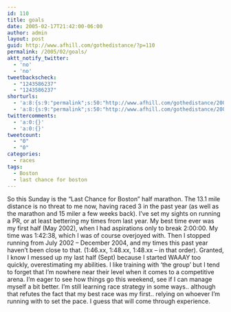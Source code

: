 ```yaml
---
id: 110
title: goals
date: 2005-02-17T21:42:00-06:00
author: admin
layout: post
guid: http://www.afhill.com/gothedistance/?p=110
permalink: /2005/02/goals/
aktt_notify_twitter:
  - 'no'
  - 'no'
tweetbackscheck:
  - "1243586237"
  - "1243586237"
shorturls:
  - 'a:8:{s:9:"permalink";s:50:"http://www.afhill.com/gothedistance/2005/02/goals/";s:7:"tinyurl";s:25:"http://tinyurl.com/apv8fv";s:4:"isgd";s:17:"http://is.gd/h9oD";s:5:"bitly";s:18:"http://bit.ly/sAax";s:5:"snipr";s:22:"http://snipr.com/aowfh";s:5:"snurl";s:22:"http://snurl.com/aowfh";s:7:"snipurl";s:24:"http://snipurl.com/aowfh";s:4:"trim";s:17:"http://tr.im/civt";}'
  - 'a:8:{s:9:"permalink";s:50:"http://www.afhill.com/gothedistance/2005/02/goals/";s:7:"tinyurl";s:25:"http://tinyurl.com/apv8fv";s:4:"isgd";s:17:"http://is.gd/h9oD";s:5:"bitly";s:18:"http://bit.ly/sAax";s:5:"snipr";s:22:"http://snipr.com/aowfh";s:5:"snurl";s:22:"http://snurl.com/aowfh";s:7:"snipurl";s:24:"http://snipurl.com/aowfh";s:4:"trim";s:17:"http://tr.im/civt";}'
twittercomments:
  - 'a:0:{}'
  - 'a:0:{}'
tweetcount:
  - "0"
  - "0"
categories:
  - races
tags:
  - Boston
  - last chance for boston
---
```

So this Sunday is the &#8220;Last Chance for Boston&#8221; half marathon. The 13.1 mile distance is no threat to me now, having raced 3 in the past year (as well as the marathon and 15 miler a few weeks back). I&#8217;ve set my sights on running a PR, or at least bettering my times from last year. My best time ever was my first half (May 2002), when I had aspirations only to break 2:00:00. My time was 1:42:38, which I was of course overjoyed with. Then I stopped running from July 2002 &#8211; December 2004, and my times this past year haven&#8217;t been close to that. (1:46.xx, 1:48.xx, 1:48.xx &#8211; in that order). Granted, I know I messed up my last half (Sept) because I started WAAAY too quickly, overestimating my abilities. I like training with &#8216;the group&#8217; but I tend to forget that I&#8217;m nowhere near their level when it comes to a competitive arena. I&#8217;m eager to see how things go this weekend, see if I can manage myself a bit better. I&#8217;m still learning race strategy in some ways.. although that refutes the fact that my best race was my first.. relying on whoever I&#8217;m running with to set the pace. I guess that will come through experience.